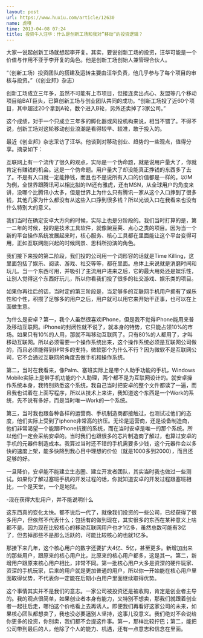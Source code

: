 ```yaml
---
layout: post
url: https://www.huxiu.com/article/12630
name: 虎嗅
time: 2013-04-08 07:24
title: 投资牛人汪华：什么是创新工场和我对”移动“的投资逻辑？
---
```

大家一说起创新工场就想起李开复。其实，要说创新工场的投资，汪华可能是一个价值与作用不亚于李开复的角色。他是创新工场创始人兼管理合伙人。

“（创新工场）投资团队的搭建及运转主要由汪华负责，他几乎参与了每个项目的审核与投资。”（《创业邦》杂志）

创新工场成立三年多，虽然不可能有上市项目，但接连卖出点心、友盟等几个移动项目给BAT巨头，已算创新工场与创业团队共同的成功。“创新工场投了近60个项目，其中超过20个拿到A轮，数个进入B轮，另外还卖掉了3家公司。”

这个成绩，对于一个只成立三年多的孵化器或风投机构来说，相当不错了。不得不说，创新工场对这轮移动创业浪潮是看得较早、较准，敢于投入的。

最近《创业邦》杂志采访了汪华。他谈到对移动创业、趋势的一些观点，值得分享。摘录如下：

互联网上有一个流传了很久的观点，实际是一个伪命题，就是说用户量大了，你就肯定有赚钱的机会。这是一个伪命题。用户量大了却没能真正挣钱的东西多了去了。不是有入口就一定能挣钱，而且也不是说所有入口的价值都是一样的。以IM为例，全世界跟腾讯可以相比拟的IM还有雅虎，还有MSN，从全球用户的角度来讲，没哪个比腾讯小太多，但是世界上为什么只有腾讯一家从这个入口挣到了很多钱，其他几家为什么都没有从这些入口挣到很多钱？所以光谈入口在我看来也没有什么特别大的意义。　

我们当时在确定安卓大方向的时候，实际上也是分阶段的。我们当时打算的是，第一二年的时候，投的是技术工具软件，就像豌豆荚、点心之类的项目。因为当一个新的平台操作系统发展起来时，核心服务、核心工具都在里面能让这个平台变得可用，正如互联网刚兴起的时候网景、思科所扮演的角色。

我们接下来投的第二阶段，我们投的公司用一个词形容的话就是Time Killing，这里面包括了娱乐、阅读、游戏、社交等等，都在里面。总体上来说就是消磨时间和玩儿。当一个东西可用，并吸引了主流用户进来之后，它的最大用处还是娱乐性，让别人觉得这个东西好玩儿，所以你看我们投了很多的社交游戏、娱乐类的项目。

如果你再往后的话，当时定的第三阶段是，当足够多的互联网手机用户拥有了娱乐性和个性，积攒了足够多的用户之后，用户就可以用它来开始干正事，也可以在上面做生意。

为什么是安卓？第一，我个人虽然很喜欢iPhone，但是我不觉得iPhone能用来普及移动互联网。iPhone的封闭性就不说了，就本身的特势，它只能占领10%的市场。如果只有10%的人用，那就不叫移动互联网了。只有80%的人都用了，才叫移动互联网。所以必须需要一个操作系统出来，这个操作系统必须是互联网公司做的，而且必须能得到非常多的支持。微软那个为什么不行？因为微软不是互联网公司，它不会通过互联网的角度去做手机和操作系统。

第二，当时在我看来，像Palm、塞班实际上是带个人助手功能的手机，Windows Mobile实际上是带手机功能的个人助理，两个都不是为互联网设计的。就安卓操作系统本身，我特别熟悉这个系统，我自己当时把安卓的整个文件都读了一遍，而且我也试着在上面写程序，所以从技术上来讲，我知道这个东西是一个Work的系统，先不说有多好，而是当时唯一Work的一个系统。

第三，当时我也跟各种各样的运营商、手机制造商都接触过，也测试过他们的态度，他们实际上受到了iphone非常高的挤压。无论是运营商，还是设备制造商，他们非常渴望一个能跟iPhone抗衡的系统，而在当时安卓是唯一的那个系统。所以他们一定会采纳安卓的。当时我们也跟很多的芯片制造商了解过，也算过安卓的手机的元器件制造成本。我算过当时还不错的手机需要多少钱，这个元器件会以多快的速度上架，能多快降到我心目中理想的价位（就是1000多到2000），而且还足够的好。

一旦降价，安卓能不能建立生态圈、建立开发者团队，其实当时我也做过一些测试。如果你了解过塞班手机的开发过程的话，你就知道安卓的开发过程跟塞班相比，一个是天堂，一个是地狱。

-现在获得大批用户，并不能说明什么

这东西真的变化太快。都不说后一代了，就像我们投资的一些公司，已经获得了很多用户，但依然不代表什么；包括有的做到现在，其实很多的东西在某种意义上啥都不是。因为现在比较核心的移动互联网用户也才1亿多，虽然总数可能有3亿了，但去掉那些不是那么活跃的，可能比较核心的也就1亿多。

那接下来几年，这个核心用户的数字还要扩大4亿、5亿，甚至更多。新增加出来的那些用户，跟原来的核心用户比，比原来的核心用户都多，这是其一。第二，新增用户跟原来核心用户相比，非常不同。第一批核心用户大多是资深的硬件玩家、资深的手机玩家，后来的用户就是更加普通的用户，所以你一开始能在核心用户里面取得优势，不代表你一定能在后期小白用户里面继续取得优势。

这个事情其实并不是我们的意志。一家公司被投资还是被收购，肯定是创业者主导的。我的观点很简单，如果创业者本身有能力，又特别不想卖，那我们就跟着创业者一起往后走，哪怕这个价格看上去再诱人。即便我们再看好这家公司的未来，如果核心团队都想卖了，我也没必要逼别人坚持，这事儿没意义。我们绝对不会说给你更多的投资，你别卖，我们都不会提这件事。第一，那样比较拧巴；第二，能把公司带到最后的人，他除了个人的能力、机遇，还有一点意志和信念在里面。

